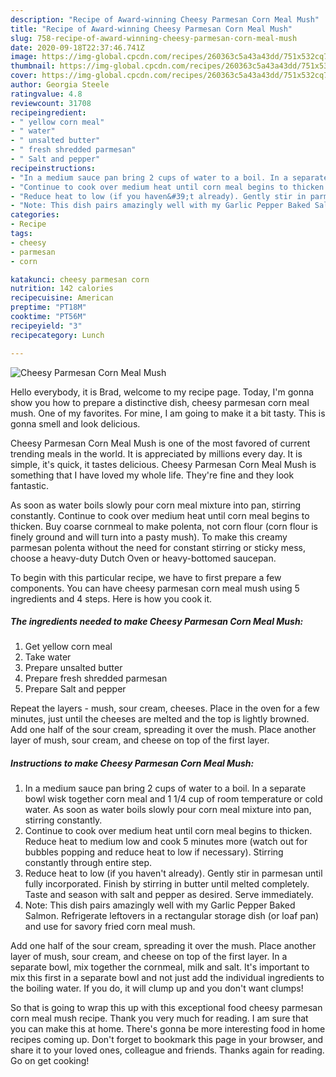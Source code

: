 ```yaml
---
description: "Recipe of Award-winning Cheesy Parmesan Corn Meal Mush"
title: "Recipe of Award-winning Cheesy Parmesan Corn Meal Mush"
slug: 758-recipe-of-award-winning-cheesy-parmesan-corn-meal-mush
date: 2020-09-18T22:37:46.741Z
image: https://img-global.cpcdn.com/recipes/260363c5a43a43dd/751x532cq70/cheesy-parmesan-corn-meal-mush-recipe-main-photo.jpg
thumbnail: https://img-global.cpcdn.com/recipes/260363c5a43a43dd/751x532cq70/cheesy-parmesan-corn-meal-mush-recipe-main-photo.jpg
cover: https://img-global.cpcdn.com/recipes/260363c5a43a43dd/751x532cq70/cheesy-parmesan-corn-meal-mush-recipe-main-photo.jpg
author: Georgia Steele
ratingvalue: 4.8
reviewcount: 31708
recipeingredient:
- " yellow corn meal"
- " water"
- " unsalted butter"
- " fresh shredded parmesan"
- " Salt and pepper"
recipeinstructions:
- "In a medium sauce pan bring 2 cups of water to a boil. In a separate bowl wisk together corn meal and 1 1/4 cup of room temperature or cold water. As soon as water boils slowly pour corn meal mixture into pan, stirring constantly."
- "Continue to cook over medium heat until corn meal begins to thicken. Reduce heat to medium low and cook 5 minutes more (watch out for bubbles popping and reduce heat to low if necessary). Stirring constantly through entire step."
- "Reduce heat to low (if you haven&#39;t already). Gently stir in parmesan until fully incorporated. Finish by stirring in butter until melted completely. Taste and season with salt and pepper as desired. Serve immediately."
- "Note: This dish pairs amazingly well with my Garlic Pepper Baked Salmon. Refrigerate leftovers in a rectangular storage dish (or loaf pan) and use for savory fried corn meal mush."
categories:
- Recipe
tags:
- cheesy
- parmesan
- corn

katakunci: cheesy parmesan corn 
nutrition: 142 calories
recipecuisine: American
preptime: "PT18M"
cooktime: "PT56M"
recipeyield: "3"
recipecategory: Lunch

---
```



![Cheesy Parmesan Corn Meal Mush](https://img-global.cpcdn.com/recipes/260363c5a43a43dd/751x532cq70/cheesy-parmesan-corn-meal-mush-recipe-main-photo.jpg)

Hello everybody, it is Brad, welcome to my recipe page. Today, I'm gonna show you how to prepare a distinctive dish, cheesy parmesan corn meal mush. One of my favorites. For mine, I am going to make it a bit tasty. This is gonna smell and look delicious.

Cheesy Parmesan Corn Meal Mush is one of the most favored of current trending meals in the world. It is appreciated by millions every day. It is simple, it's quick, it tastes delicious. Cheesy Parmesan Corn Meal Mush is something that I have loved my whole life. They're fine and they look fantastic.

As soon as water boils slowly pour corn meal mixture into pan, stirring constantly. Continue to cook over medium heat until corn meal begins to thicken. Buy coarse cornmeal to make polenta, not corn flour (corn flour is finely ground and will turn into a pasty mush). To make this creamy parmesan polenta without the need for constant stirring or sticky mess, choose a heavy-duty Dutch Oven or heavy-bottomed saucepan.


To begin with this particular recipe, we have to first prepare a few components. You can have cheesy parmesan corn meal mush using 5 ingredients and 4 steps. Here is how you cook it.

<!--inarticleads1-->

##### The ingredients needed to make Cheesy Parmesan Corn Meal Mush:

1. Get  yellow corn meal
1. Take  water
1. Prepare  unsalted butter
1. Prepare  fresh shredded parmesan
1. Prepare  Salt and pepper


Repeat the layers - mush, sour cream, cheeses. Place in the oven for a few minutes, just until the cheeses are melted and the top is lightly browned. Add one half of the sour cream, spreading it over the mush. Place another layer of mush, sour cream, and cheese on top of the first layer. 

<!--inarticleads2-->

##### Instructions to make Cheesy Parmesan Corn Meal Mush:

1. In a medium sauce pan bring 2 cups of water to a boil. In a separate bowl wisk together corn meal and 1 1/4 cup of room temperature or cold water. As soon as water boils slowly pour corn meal mixture into pan, stirring constantly.
1. Continue to cook over medium heat until corn meal begins to thicken. Reduce heat to medium low and cook 5 minutes more (watch out for bubbles popping and reduce heat to low if necessary). Stirring constantly through entire step.
1. Reduce heat to low (if you haven&#39;t already). Gently stir in parmesan until fully incorporated. Finish by stirring in butter until melted completely. Taste and season with salt and pepper as desired. Serve immediately.
1. Note: This dish pairs amazingly well with my Garlic Pepper Baked Salmon. Refrigerate leftovers in a rectangular storage dish (or loaf pan) and use for savory fried corn meal mush.


Add one half of the sour cream, spreading it over the mush. Place another layer of mush, sour cream, and cheese on top of the first layer. In a separate bowl, mix together the cornmeal, milk and salt. It&#39;s important to mix this first in a separate bowl and not just add the individual ingredients to the boiling water. If you do, it will clump up and you don&#39;t want clumps! 

So that is going to wrap this up with this exceptional food cheesy parmesan corn meal mush recipe. Thank you very much for reading. I am sure that you can make this at home. There's gonna be more interesting food in home recipes coming up. Don't forget to bookmark this page in your browser, and share it to your loved ones, colleague and friends. Thanks again for reading. Go on get cooking!
